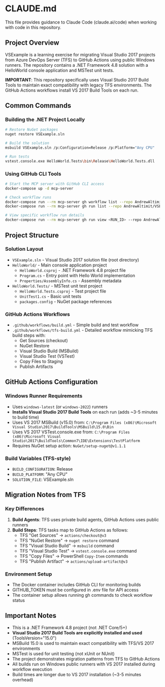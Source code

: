 # CLAUDE.md

This file provides guidance to Claude Code (claude.ai/code) when working with code in this repository.

## Project Overview
VSExample is a learning exercise for migrating Visual Studio 2017 projects from Azure DevOps Server (TFS) to GitHub Actions using public Windows runners. The repository contains a .NET Framework 4.8 solution with a HelloWorld console application and MSTest unit tests.

**IMPORTANT**: This repository specifically uses Visual Studio 2017 Build Tools to maintain exact compatibility with legacy TFS environments. The GitHub Actions workflows install VS 2017 Build Tools on each run.

## Common Commands

### Building the .NET Project Locally
```bash
# Restore NuGet packages
nuget restore VSExample.sln

# Build the solution
msbuild VSExample.sln /p:Configuration=Release /p:Platform="Any CPU"

# Run tests
vstest.console.exe HelloWorld.Tests\bin\Release\HelloWorld.Tests.dll
```

### Using GitHub CLI Tools
```bash
# Start the MCP server with GitHub CLI access
docker-compose up -d mcp-server

# Check workflow runs
docker-compose run --rm mcp-server gh workflow list --repo AndrewAltimit/VSExample
docker-compose run --rm mcp-server gh run list --repo AndrewAltimit/VSExample

# View specific workflow run details
docker-compose run --rm mcp-server gh run view <RUN_ID> --repo AndrewAltimit/VSExample
```

## Project Structure

### Solution Layout
- `VSExample.sln` - Visual Studio 2017 solution file (root directory)
- `HelloWorld/` - Main console application project
  - `HelloWorld.csproj` - .NET Framework 4.8 project file
  - `Program.cs` - Entry point with Hello World implementation
  - `Properties/AssemblyInfo.cs` - Assembly metadata
- `HelloWorld.Tests/` - MSTest unit test project
  - `HelloWorld.Tests.csproj` - Test project file
  - `UnitTest1.cs` - Basic unit tests
  - `packages.config` - NuGet package references

### GitHub Actions Workflows
- `.github/workflows/build.yml` - Simple build and test workflow
- `.github/workflows/tfs-build.yml` - Detailed workflow mimicking TFS build steps with:
  - Get Sources (checkout)
  - NuGet Restore
  - Visual Studio Build (MSBuild)
  - Visual Studio Test (VSTest)
  - Copy Files to Staging
  - Publish Artifacts

## GitHub Actions Configuration

### Windows Runner Requirements
- Uses `windows-latest` (or `windows-2022`) runners
- **Installs Visual Studio 2017 Build Tools** on each run (adds ~3-5 minutes to build time)
- Uses VS 2017 MSBuild (v15.0) from: `C:\Program Files (x86)\Microsoft Visual Studio\2017\BuildTools\MSBuild\15.0\Bin`
- Uses VS 2017 VSTest.console.exe from: `C:\Program Files (x86)\Microsoft Visual Studio\2017\BuildTools\Common7\IDE\Extensions\TestPlatform`
- Requires NuGet setup action: `NuGet/setup-nuget@v1.1.1`

### Build Variables (TFS-style)
- `BUILD_CONFIGURATION`: Release
- `BUILD_PLATFORM`: "Any CPU"
- `SOLUTION_FILE`: VSExample.sln

## Migration Notes from TFS

### Key Differences
1. **Build Agents**: TFS uses private build agents, GitHub Actions uses public runners
2. **Build Steps**: TFS tasks map to GitHub Actions as follows:
   - TFS "Get Sources" → `actions/checkout@v3`
   - TFS "NuGet Restore" → `nuget restore` command
   - TFS "Visual Studio Build" → `msbuild` command
   - TFS "Visual Studio Test" → `vstest.console.exe` command
   - TFS "Copy Files" → PowerShell `Copy-Item` commands
   - TFS "Publish Artifact" → `actions/upload-artifact@v3`

### Environment Setup
- The Docker container includes GitHub CLI for monitoring builds
- GITHUB_TOKEN must be configured in .env file for API access
- The container setup allows running gh commands to check workflow status

## Important Notes

- This is a .NET Framework 4.8 project (not .NET Core/5+)
- **Visual Studio 2017 Build Tools are explicitly installed and used** (ToolsVersion="15.0")
- MSBuild 15.0 is used to maintain exact compatibility with TFS/VS 2017 environments
- MSTest is used for unit testing (not xUnit or NUnit)
- The project demonstrates migration patterns from TFS to GitHub Actions
- All builds run on Windows public runners with VS 2017 installed during workflow execution
- Build times are longer due to VS 2017 installation (~3-5 minutes overhead)